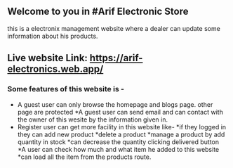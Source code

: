 ## Welcome to you in #Arif Electronic Store

this is a electronix management website where a dealer can update some information about his products.

## Live website Link: https://arif-electronics.web.app/

### Some features of this website is -

* A guest user can only browse the homepage and blogs page. other page are protected
*A guest user can send email and can contact with the owner of this wesite by the information given in.
* Register user can get more facility in this website like-
   *if they logged in they can add new product
   *delete a product
   *manage a product by add quantity in stock
   *can decrease the quantity clicking delivered button
   *A user can check how much and what item he added to this website
   *can load all the item from the products route.
   